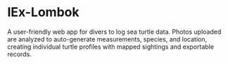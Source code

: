 # IEx-Lombok
A user-friendly web app for divers to log sea turtle data. Photos uploaded are analyzed to auto-generate measurements, species, and location, creating individual turtle profiles with mapped sightings and exportable records.
